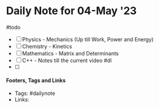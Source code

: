 
# Daily Note for 04-May '23
#todo
- [ ] Physics - Mechanics (Up till Work, Power and Energy)
- [ ] Chemistry - Kinetics
- [ ] Mathematics - Matrix and Determinants
- [ ] C++ - Notes till the current video
#dl 
- [ ] 

#### Footers, Tags and Links
- Tags: #dailynote 
- Links: 

[^1]: